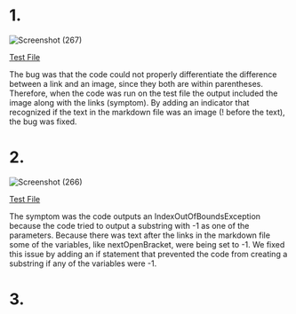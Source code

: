# 1.
![Screenshot (267)](https://user-images.githubusercontent.com/97714738/153323319-d05bc26b-2e94-448c-8bf4-8b593edabf27.png)

[Test File](https://github.com/aconsiglio03/markdown-parse/blob/main/test-file2.md)

The bug was that the code could not properly differentiate the difference between a link and an image, since they both are within parentheses. Therefore, when the code was run on the test file the output included the image along with the links (symptom). By adding an indicator that recognized if the text in the markdown file was an image (! before the text), the bug was fixed.


# 2.
![Screenshot (266)](https://user-images.githubusercontent.com/97714738/153323334-c787b6f9-c5ed-404d-8774-47b75101cdbd.png)

[Test File](https://github.com/aconsiglio03/markdown-parse/blob/main/test-file3.md)

The symptom was the code outputs an IndexOutOfBoundsException because the code tried to output a substring with -1 as one of the parameters. Because there was text after the links in the markdown file some of the variables, like nextOpenBracket, were being set to -1. We fixed this issue by adding an if statement that prevented the code from creating a substring if any of the variables were -1.

# 3.
